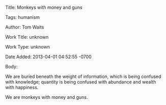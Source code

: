 Title:  Monkeys with money and guns

Tags:   humanism

Author: Tom Waits

Work Title: unknown

Work Type: unknown

Date Added: 2013-04-01 04:52:55 -0700

Body: 

We are buried beneath the weight of information, which is being confused with knowledge; quantity is being confused with abundance and wealth with happiness. 

We are monkeys with money and guns.
